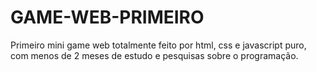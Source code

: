 # GAME-WEB-PRIMEIRO
Primeiro mini game web totalmente feito por html, css e javascript puro, com menos de 2 meses de estudo e pesquisas sobre o programação.
